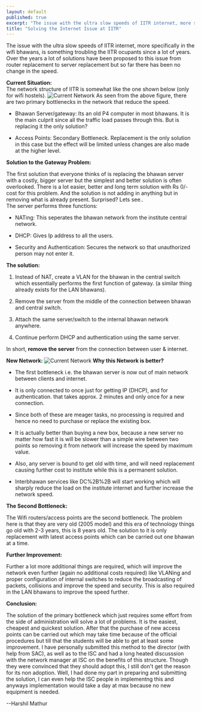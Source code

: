 ```yaml
---
layout: default
published: true
excerpt: "The issue with the ultra slow speeds of IITR internet, more specifically in the wifi bhawans, is something troubling the IITR ocupants since a lot of years. Over the years a lot of solutions have been proposed to this issue from router replacement to server replacement but so far there has been no change in the speed."
title: "Solving the Internet Issue at IITR"
---
```


The issue with the ultra slow speeds of IITR internet, more specifically in the wifi bhawans, is something troubling the IITR ocupants since a lot of years. Over the years a lot of solutions have been proposed to this issue from router replacement to server replacement but so far there has been no change in the speed.

**Current Situation:**  
The network structure of IITR is somewhat like the one shown below (only for wifi hostels).
![Current Network](http://getfile8.posterous.com/getfile/files.posterous.com/temp-2012-08-25/isufdIIperHJhJttCvydjIArCBlJbkIAtkbedFnDJkAvurxyuzyJCcdyljJk/1.png.scaled1000.png)
As seen from the above figure, there are two primary bottlenecks in the network that reduce the speed.

*   Bhawan Server/gateway: Its an old P4 computer in most bhawans. It is the main culprit since all the traffic load passes through this. But is replacing it the only solution?
 
*   Access Points: Secondary Bottleneck. Replacement is the only solution in this case but the effect will be limited unless changes are also made at the higher level.
 

**Solution to the Gateway Problem:**

The first solution that everyone thinks of is replacing the bhawan server with a costly, bigger server but the simplest and better solution is often overlooked. There is a lot easier, better and long term solution with Rs 0/- cost for this problem. And the solution is not adding in anything but in removing what is already present. Surprised? Lets see..   
The server performs three functions:

*   NATing: This seperates the bhawan network from the institute central network.
 
*   DHCP: Gives Ip address to all the users.
 
*   Security and Authentication: Secures the network so that unauthorized person may not enter it.
 

**The solution:**

1.  Instead of NAT, create a VLAN for the bhawan in the central switch which essentially performs the first function of gateway. (a similar thing already exists for the LAN bhawans).
 
2.  Remove the server from the middle of the connection between bhawan and central switch.
 
3.  Attach the same server/switch to the internal bhawan network anywhere.
 
4.  Continue perform DHCP and authentication using the same server.
 

In short, **remove the server** from the connection between user & internet.

**New Network:**
![Current Network](http://getfile2.posterous.com/getfile/files.posterous.com/temp-2012-08-25/JwuvxuzxGbBrdtfBmGvpcmbjdIccDArmguhsEdGrudfCjjBuGhaDmBnjmsnt/2.png.scaled1000.png)
**Why this Network is better?**

*   The first bottleneck i.e. the bhawan server is now out of main network between clients and internet.
 
*   It is only connected to once just for getting IP (DHCP), and for authentication. that takes approx. 2 minutes and only once for a new connection.
 
*   Since both of these are meager tasks, no processing is required and hence no need to purchase or replace the existing box.
 
*   It is actually better than buying a new box, because a new server no matter how fast it is will be slower than a simple wire between two points so removing it from network will increase the speed by maximum value.
 
*   Also, any server is bound to get old with time, and will need replacement causing further cost to institute while this is a permanent solution.
 
*   Interbhawan services like DC%2B%2B will start working which will sharply reduce the load on the institute internet and further increase the network speed.
 

**The Second Bottleneck:**

The Wifi routers/access points are the second bottleneck. The problem here is that they are very old (2005 model) and this era of technology things go old with 2-3 years, this is 8 years old. The solution to it is only replacement with latest access points which can be carried out one bhawan at a time.

**Further Improvement:**

Further a lot more additional things are required, which will improve the network even further (again no additional costs required) like VLANing and proper configuration of internal switches to reduce the broadcasting of packets, collisions and improve the speed and security. This is also required in the LAN bhawans to improve the speed further.

**Conclusion:**

The solution of the primary bottleneck which just requires some effort from the side of administration will solve a lot of problems. It is the easiest, cheapest and quickest solution. After that the purchase of new access points can be carried out which may take time because of the official procedures but till that the students will be able to get at least some improvement. I have personally submitted this method to the director (with help from SAC), as well as to the ISC and had a long heated discusssion with the network manager at ISC on the benefits of this structure. Though they were convinced that they should adopt this, I still don't get the reason for its non adoption. Well, I had done my part in preparing and submitting the solution, I can even help the ISC people in implementng this and anyways implementation would take a day at max because no new equipment is needed. 

--Harshil Mathur